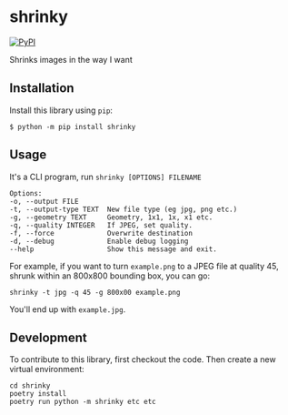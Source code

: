 # shrinky

[![PyPI](https://img.shields.io/pypi/v/shrinky.svg)](https://pypi.org/project/shrinky/)

Shrinks images in the way I want

## Installation

Install this library using `pip`:

    $ python -m pip install shrinky

## Usage

It's a CLI program, run `shrinky [OPTIONS] FILENAME`

    Options:
    -o, --output FILE
    -t, --output-type TEXT  New file type (eg jpg, png etc.)
    -g, --geometry TEXT     Geometry, 1x1, 1x, x1 etc.
    -q, --quality INTEGER   If JPEG, set quality.
    -f, --force             Overwrite destination
    -d, --debug             Enable debug logging
    --help                  Show this message and exit.

For example, if you want to turn `example.png` to a JPEG file at quality 45, shrunk within an 800x800 bounding box, you can go:

`shrinky -t jpg -q 45 -g 800x00 example.png`

You'll end up with `example.jpg`.

## Development

To contribute to this library, first checkout the code. Then create a new virtual environment:

    cd shrinky
    poetry install
    poetry run python -m shrinky etc etc
